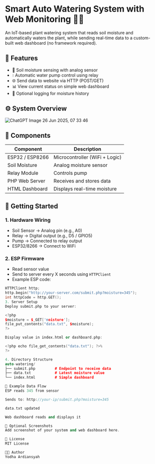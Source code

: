 # Smart Auto Watering System with Web Monitoring 🌱💧

An IoT-based plant watering system that reads soil moisture and automatically waters the plant, while sending real-time data to a custom-built web dashboard (no framework required).

## 🌟 Features

- 🌱 Soil moisture sensing with analog sensor
- 💧 Automatic water pump control using relay
- 🌐 Send data to website via HTTP (POST/GET)
- 📊 View current status on simple web dashboard
- 📅 Optional logging for moisture history

## ⚙️ System Overview

![ChatGPT Image 26 Jun 2025, 07 33 46](https://github.com/user-attachments/assets/dcb944f1-ac02-4cae-8ea8-ab09b7b4b70a)

## 🔧 Components

| Component         | Description                   |
|-------------------|-------------------------------|
| ESP32 / ESP8266   | Microcontroller (WiFi + Logic)|
| Soil Moisture     | Analog moisture sensor        |
| Relay Module      | Controls pump                 |
| PHP Web Server    | Receives and stores data      |
| HTML Dashboard    | Displays real-time moisture   |

## 🚀 Getting Started

### 1. Hardware Wiring

- Soil Sensor → Analog pin (e.g., A0)
- Relay → Digital output (e.g., D5 / GPIO5)
- Pump → Connected to relay output
- ESP32/8266 → Connect to WiFi

### 2. ESP Firmware

- Read sensor value
- Send to server every X seconds using `HTTPClient`
- Example ESP code:
```cpp
HTTPClient http;
http.begin("http://your-server.com/submit.php?moisture=345");
int httpCode = http.GET();
3. Server Setup
Deploy submit.php to your server:

<?php
$moisture = $_GET['moisture'];
file_put_contents("data.txt", $moisture);
?>

Display value in index.html or dashboard.php:

<?php echo file_get_contents("data.txt"); ?>%
?>

4. Directory Structure
auto-watering/
├── submit.php         # Endpoint to receive data
├── data.txt           # Latest moisture value
└── index.html         # Simple dashboard

🧪 Example Data Flow
ESP reads 345 from sensor

Sends to: http://your-ip/submit.php?moisture=345

data.txt updated

Web dashboard reads and displays it

📸 Optional Screenshots
Add screenshot of your system and web dashboard here.

📜 License
MIT License

👨‍💻 Author
Yodha Ardiansyah
